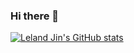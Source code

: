 ### Hi there 👋

[![Leland Jin's GitHub stats](https://github-readme-stats.vercel.app/api?username=lelandjin)](https://github.com/anuraghazra/github-readme-stats)

<!--
**LelandJin/LelandJin** is a ✨ _special_ ✨ repository because its `README.md` (this file) appears on your GitHub profile.

Here are some ideas to get you started:

- 🔭 I’m currently working on ...
- 🌱 I’m currently learning ...
- 👯 I’m looking to collaborate on ...
- 🤔 I’m looking for help with ...
- 💬 Ask me about ...
- 📫 How to reach me: ...
- 😄 Pronouns: ...
- ⚡ Fun fact: ...
-->
